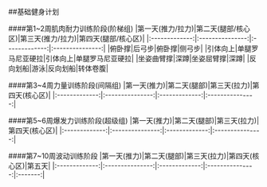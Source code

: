 ##基础健身计划

####第1~2周肌肉耐力训练阶段(阶梯组)
|第一天(推力/拉力)|第二天(腿部/核心区)|第三天(推力/拉力)|第四天(腿部/核心区)|
|:-------------:|:---------------:|:-------------:|:---------------:|
|俯卧撑|后弓步|俯卧撑|侧弓步|
|引体向上|单腿罗马尼亚硬拉|引体向上|单腿罗马尼亚硬拉|
|坐姿曲臂撑|深蹲|坐姿屈臂撑|深蹲|
|反向划船|游泳|反向划船|转体卷腹|

####第3~4周力量训练阶段(间隔组)
|第一天(推力)|第二天(腿部)|第三天(拉力)|第四天(核心区)|
|:-------------:|:---------------:|:-------------:|:---------------:|

####第5~6周爆发力训练阶段(超级组)
|第一天(推力)|第二天(腿部)|第三天(拉力)|第四天(核心区)|
|:-------------:|:---------------:|:-------------:|:---------------:|

####第7~10周波动训练阶段
|第一天(推力)|第二天(腿部)|第三天(拉力)|第四天(核心区)|第五天|
|:-------------:|:---------------:|:-------------:|:---------------:|:-------:|